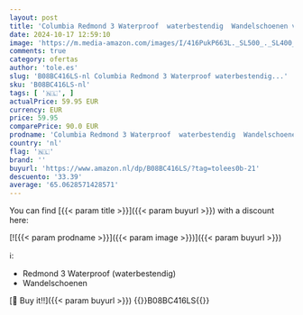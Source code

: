 ```yaml
---
layout: post
title: 'Columbia Redmond 3 Waterproof  waterbestendig  Wandelschoenen voor Dames  Bruin  Pebble/Red Coral   39 EU'
date: 2024-10-17 12:59:10
image: 'https://m.media-amazon.com/images/I/416PukP663L._SL500_._SL400_.jpg'
comments: true
category: ofertas
author: 'tole.es'
slug: 'B08BC416LS-nl Columbia Redmond 3 Waterproof waterbestendig...'
sku: 'B08BC416LS-nl'
tags: [ '🇳🇱', ]
actualPrice: 59.95 EUR
currency: EUR
price: 59.95
comparePrice: 90.0 EUR
prodname: 'Columbia Redmond 3 Waterproof  waterbestendig  Wandelschoenen voor Dames  Bruin  Pebble/Red Coral   39 EU'
country: 'nl'
flag: '🇳🇱'
brand: ''
buyurl: 'https://www.amazon.nl/dp/B08BC416LS/?tag=tolees0b-21'
descuento: '33.39'
average: '65.0628571428571'
---
```


You can find [{{< param title >}}]({{< param buyurl >}}) with a discount here:

[![{{< param prodname >}}]({{< param image >}})]({{< param buyurl >}})

ℹ️:

- Redmond 3 Waterproof (waterbestendig)
- Wandelschoenen

[🛒 Buy it!!]({{< param buyurl >}})
{{<world>}}B08BC416LS{{</world>}}
